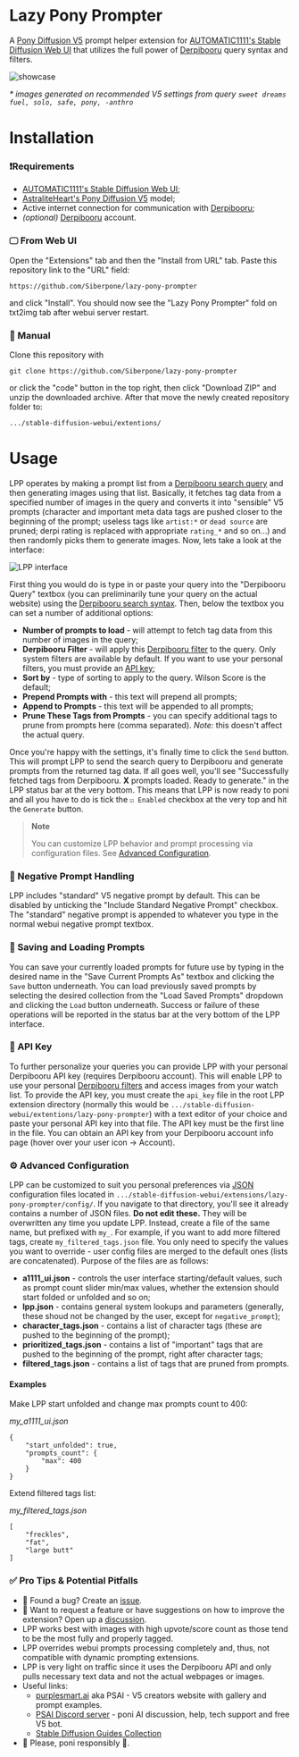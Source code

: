 # Lazy Pony Prompter

A [Pony Diffusion V5](https://civitai.com/models/95367/pony-diffusion-v5) prompt helper extension for [AUTOMATIC1111's Stable Diffusion Web UI](https://github.com/AUTOMATIC1111/stable-diffusion-webui) that utilizes the full power of [Derpibooru](https://derpibooru.org) query syntax and filters.

![showcase](showcase.jpg)

*\* images generated on recommended V5 settings from query `sweet dreams fuel, solo, safe, pony, -anthro`*

# Installation

### ❗Requirements
* [AUTOMATIC1111's Stable Diffusion Web UI](https://github.com/AUTOMATIC1111/stable-diffusion-webui);
* [AstraliteHeart's Pony Diffusion V5](https://civitai.com/models/95367/pony-diffusion-v5) model;
* Active internet connection for communication with [Derpibooru](https://derpibooru.org);
* *(optional)* [Derpibooru](https://derpibooru.org) account.

### 🖵 From Web UI

Open the "Extensions" tab and then the "Install from URL" tab. Paste this repository link to the "URL" field:
```
https://github.com/Siberpone/lazy-pony-prompter
```

and click "Install". You should  now see the "Lazy Pony Prompter" fold on txt2img tab after webui server restart.

### 🙌 Manual
Clone this repository with
```
git clone https://github.com/Siberpone/lazy-pony-prompter
```
or click the "code" button in the top right, then click "Download ZIP" and unzip the downloaded archive. After that move the newly created repository folder to:
```
.../stable-diffusion-webui/extentions/
```

# Usage
LPP operates by making a prompt list from a [Derpibooru search query](https://derpibooru.org/pages/search_syntax) and then generating images using that list. Basically, it fetches tag data from a specified number of images in the query and converts it into "sensible" V5 prompts (character and important meta data tags are pushed closer to the beginning of the prompt; useless tags like `artist:*` or `dead source` are pruned; derpi rating is replaced with appropriate `rating_*` and so on...) and then randomly picks them to generate images. Now, lets take a look at the interface:

![LPP interface](extension.jpg)

First thing you would do is type in or paste your query into the "Derpibooru Query" textbox (you can preliminarily tune your query on the actual website) using the [Derpibooru search syntax](https://derpibooru.org/pages/search_syntax). Then, below the textbox you can set a number of additional options:

* **Number of prompts to load** - will attempt to fetch tag data from this number of images in the query;
* **Derpibooru Filter** - will apply this [Derpibooru filter](https://derpibooru.org/filters) to the query. Only system filters are available by default. If you want to use your personal filters, you must provide an [API key](#-api-key);
* **Sort by** - type of sorting to apply to the query. Wilson Score is the default;
* **Prepend Prompts with** - this text will prepend all prompts;
* **Append to Prompts** - this text will be appended to all prompts;
* **Prune These Tags from Prompts** - you can specify additional tags to prune from prompts here (comma separated). *Note:* this doesn't affect the actual query.

Once you're happy with the settings, it's finally time to click the `Send` button. This will prompt LPP to send the search query to Derpibooru and generate prompts from the returned tag data. If all goes well, you'll see "Successfully fetched tags from Derpibooru. **X** prompts loaded. Ready to generate." in the LPP status bar at the very bottom. This means that LPP is now ready to poni and all you have to do is tick the `☑ Enabled` checkbox at the very top and hit the `Generate` button.

> **Note**
>
> You can customize LPP behavior and prompt processing via configuration files. See [Advanced Configuration](#-advanced-configuration).

### 🚫 Negative Prompt Handling

LPP includes "standard" V5 negative prompt by default. This can be disabled by unticking the "Include Standard Negative Prompt" checkbox. The "standard" negative prompt is appended to whatever you type in the normal webui negative prompt textbox.

### 💾 Saving and Loading Prompts

You can save your currently loaded prompts for future use by typing in the desired name in the "Save Current Prompts As" textbox and clicking the `Save` button underneath. You can load previously saved prompts by selecting the desired collection from the "Load Saved Prompts" dropdown and clicking the `Load` button underneath. Success or failure of these operations will be reported in the status bar at the very bottom of the LPP interface.

### 🔑 API Key

To further personalize your queries you can provide LPP with your personal Derpibooru API key (requires Derpibooru account). This will enable LPP to use your personal [Derpibooru filters](https://derpibooru.org/filters) and access images from your watch list. To provide the API key, you must create the `api_key` file in the root LPP extension directory (normally this would be `.../stable-diffusion-webui/extentions/lazy-pony-prompter`) with a text editor of your choice and paste your personal API key into that file. The API key must be the first line in the file. You can obtain an API key from your Derpibooru account info page (hover over your user icon -> Account).

### ⚙️ Advanced Configuration

LPP can be customized to suit you personal preferences via [JSON](https://en.wikipedia.org/wiki/JSON) configuration files located in `.../stable-diffusion-webui/extensions/lazy-pony-prompter/config/`. If you navigate to that directory, you'll see it already contains a number of JSON files. **Do not edit these.** They will be overwritten any time you update LPP. Instead, create a file of the same name, but prefixed with `my_`. For example, if you want to add more filtered tags, create `my_filtered_tags.json` file. You only need to specify the values you want to override - user config files are merged to the default ones (lists are concatenated). Purpose of the files are as follows:

* **a1111_ui.json** - controls the user interface starting/default values, such as prompt count slider min/max values, whether the extension should start folded or unfolded and so on;
* **lpp.json** - contains general system lookups and parameters (generally, these shoud not be changed by the user, except for `negative_prompt`);
* **character_tags.json** - contains a list of character tags (these are pushed to the beginning of the prompt);
* **prioritized_tags.json** - contains a list of "important" tags that are pushed to the beginning of the prompt, right after character tags;
* **filtered_tags.json** - contains a list of tags that are pruned from prompts.

#### Examples

Make LPP start unfolded and change max prompts count to 400:

*my_a1111_ui.json*

```
{
    "start_unfolded": true,
    "prompts_count": {
        "max": 400
    }
}
```

Extend filtered tags list:

*my_filtered_tags.json*

```
[
    "freckles",
    "fat",
    "large butt"
]

```

### ✅ Pro Tips & Potential Pitfalls
* 🐞 Found a bug? Create an [issue](https://github.com/Siberpone/lazy-pony-prompter/issues).
* 💬 Want to request a feature or have suggestions on how to improve the extension? Open up a [discussion](https://github.com/Siberpone/lazy-pony-prompter/discussions).
* LPP works best with images with high upvote/score count as those tend to be the most fully and properly tagged.
* LPP overrides webui prompts processing completely and, thus, not compatible with dynamic prompting extensions.
* LPP is very light on traffic since it uses the Derpibooru API and only pulls necessary text data and not the actual webpages or images.
* Useful links:
    * [purplesmart.ai](https://purplesmart.ai) aka PSAI - V5 creators website with gallery and prompt examples.
    * [PSAI Discord server](http://discord.gg/94KqBcE) - poni AI discussion, help, tech support and free V5 bot.
    * [Stable Diffusion Guides Collection](https://rentry.org/sdgoldmine)
* 🐎 Please, poni responsibly 🐴.
